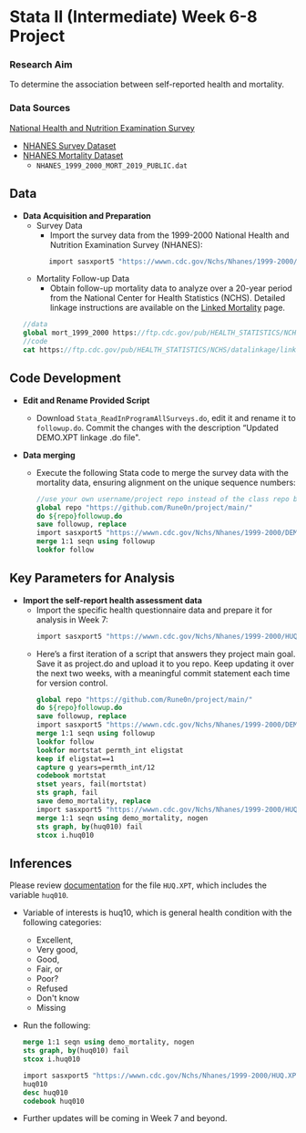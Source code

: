 # Stata II (Intermediate) Week 6-8 Project 

### Research Aim
 To determine the association between self-reported health and mortality.
  
### Data Sources
  [National Health and Nutrition Examination Survey](https://www.cdc.gov/nchs/nhanes/index.htm)
  - [NHANES Survey Dataset](https://wwwn.cdc.gov/Nchs/Nhanes/1999-2000/DEMO.XPT)
  - [NHANES Mortality Dataset](https://ftp.cdc.gov/pub/HEALTH_STATISTICS/NCHS/datalinkage/linked_mortality/)
    - `NHANES_1999_2000_MORT_2019_PUBLIC.dat`
    
## Data

- **Data Acquisition and Preparation**
  * Survey Data
     * Import the survey data from the 1999-2000 National Health and Nutrition Examination Survey (NHANES):
    ```stata
       import sasxport5 "https://wwwn.cdc.gov/Nchs/Nhanes/1999-2000/DEMO.XPT", clear
    ```
   * Mortality Follow-up Data
      * Obtain follow-up mortality data to analyze over a 20-year period from the National Center for Health Statistics (NCHS). Detailed linkage instructions are available on the [Linked Mortality](https://ftp.cdc.gov/pub/) page.
   ```stata
   //data
   global mort_1999_2000 https://ftp.cdc.gov/pub/HEALTH_STATISTICS/NCHS/datalinkage/linked_mortality/NHANES_1999_2000_MORT_2019_PUBLIC.dat
   //code
   cat https://ftp.cdc.gov/pub/HEALTH_STATISTICS/NCHS/datalinkage/linked_mortality/Stata_ReadInProgramAllSurveys.do
   ```

## Code Development
- **Edit and Rename Provided Script**
  * Download `Stata_ReadInProgramAllSurveys.do`, edit it and rename it to `followup.do`. Commit the changes with the description “Updated DEMO.XPT linkage .do file".

- **Data merging**
  * Execute the following Stata code to merge the survey data with the mortality data, ensuring alignment on the unique sequence numbers:
    ```stata
    //use your own username/project repo instead of the class repo below
    global repo "https://github.com/Rune0n/project/main/"
    do ${repo}followup.do
    save followup, replace 
    import sasxport5 "https://wwwn.cdc.gov/Nchs/Nhanes/1999-2000/DEMO.XPT", clear
    merge 1:1 seqn using followup
    lookfor follow
    ```

## Key Parameters for Analysis

- **Import the self-report health assessment data**
  * Import the specific health questionnaire data and prepare it for analysis in Week 7:
    ```stata
    import sasxport5 "https://wwwn.cdc.gov/Nchs/Nhanes/1999-2000/HUQ.XPT", clear
    ```
  * Here’s a first iteration of a script that answers they project main goal. Save it as project.do and upload it to you repo. Keep updating it over the next two weeks, with a meaningful commit statement each time for version control.
    ```stata
    global repo "https://github.com/Rune0n/project/main/"
    do ${repo}followup.do
    save followup, replace
    import sasxport5 "https://wwwn.cdc.gov/Nchs/Nhanes/1999-2000/DEMO.XPT", clear
    merge 1:1 seqn using followup
    lookfor follow
    lookfor mortstat permth_int eligstat
    keep if eligstat==1
    capture g years=permth_int/12
    codebook mortstat
    stset years, fail(mortstat)
    sts graph, fail
    save demo_mortality, replace
    import sasxport5 "https://wwwn.cdc.gov/Nchs/Nhanes/1999-2000/HUQ.XPT", clear
    merge 1:1 seqn using demo_mortality, nogen
    sts graph, by(huq010) fail
    stcox i.huq010
    ```

## Inferences

Please review [documentation](https://wwwn.cdc.gov/Nchs/Nhanes/1999-2000/HUQ.htm#HUQ010) for the file `HUQ.XPT`, which includes the variable `huq010`.
  * Variable of interests is huq10, which is general health condition with the following categories:
       * Excellent,
       * Very good,
       * Good,
       * Fair, or
       * Poor?
       * Refused
       * Don't know
       * Missing

  * Run the following:
    ```stata
    merge 1:1 seqn using demo_mortality, nogen
    sts graph, by(huq010) fail
    stcox i.huq010
    ```
    ```stata
    import sasxport5 "https://wwwn.cdc.gov/Nchs/Nhanes/1999-2000/HUQ.XPT", clear 
    huq010 
    desc huq010
    codebook huq010
    ```

* Further updates will be coming in Week 7 and beyond.
